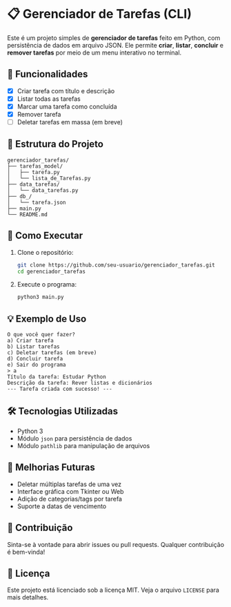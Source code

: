 # 📋 Gerenciador de Tarefas (CLI)

Este é um projeto simples de **gerenciador de tarefas** feito em Python, com persistência de dados em arquivo JSON. Ele permite **criar**, **listar**, **concluir** e **remover tarefas** por meio de um menu interativo no terminal.

## 🧠 Funcionalidades

- [x] Criar tarefa com título e descrição  
- [x] Listar todas as tarefas  
- [x] Marcar uma tarefa como concluída  
- [x] Remover tarefa  
- [ ] Deletar tarefas em massa (em breve)

## 📁 Estrutura do Projeto

```
gerenciador_tarefas/
├── tarefas_model/
│   ├── tarefa.py
│   └── lista_de_Tarefas.py
├── data_tarefas/
│   └── data_tarefas.py
├── db_/
│   └── tarefa.json
├── main.py
└── README.md
```

## 🚀 Como Executar

1. Clone o repositório:
   ```bash
   git clone https://github.com/seu-usuario/gerenciador_tarefas.git
   cd gerenciador_tarefas
   ```

2. Execute o programa:
   ```bash
   python3 main.py
   ```

## 💡 Exemplo de Uso

```
O que você quer fazer?
a) Criar tarefa
b) Listar tarefas
c) Deletar tarefas (em breve)
d) Concluir tarefa
e) Sair do programa
> a
Título da tarefa: Estudar Python
Descrição da tarefa: Rever listas e dicionários
--- Tarefa criada com sucesso! ---
```

## 🛠️ Tecnologias Utilizadas

- Python 3
- Módulo `json` para persistência de dados
- Módulo `pathlib` para manipulação de arquivos

## 📌 Melhorias Futuras

- Deletar múltiplas tarefas de uma vez
- Interface gráfica com Tkinter ou Web
- Adição de categorias/tags por tarefa
- Suporte a datas de vencimento

## 🤝 Contribuição

Sinta-se à vontade para abrir issues ou pull requests. Qualquer contribuição é bem-vinda!

## 📄 Licença

Este projeto está licenciado sob a licença MIT. Veja o arquivo `LICENSE` para mais detalhes.
